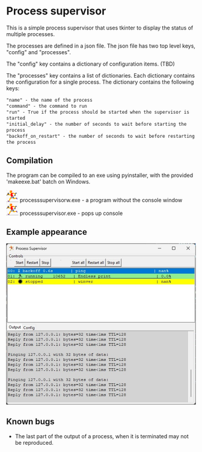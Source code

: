 # Process supervisor 



This is a simple process supervisor that uses tkinter to display the status of
multiple processes.  

The processes are defined in a json file.  The json file has two
top level keys, "config" and "processes". 

The "config" key contains a dictionary of configuration items.  (TBD)

The "processes" key contains a list of dictionaries.  Each dictionary contains the
configuration for a single process.  The dictionary contains the following keys:

    "name" - the name of the process
    "command" - the command to run
    "run" - True if the process should be started when the supervisor is started
    "initial_delay" - the number of seconds to wait before starting the process
    "backoff_on_restart" - the number of seconds to wait before restarting the process

## Compilation

The program can be compiled to an exe using pyinstaller, with the provided 'makeexe.bat' batch on Windows.

![default icon](./icon32.png) processsupervisorw.exe - a program without the console window
![default icon](./icon32.png) processsupervisor.exe - pops up console


## Example appearance

![appearance of the GUI](./doc/example_gui.jpg)


## Known bugs

* The last part of the output of a process, when it is terminated may not be reproduced.

